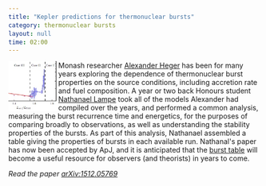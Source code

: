 ```yaml
---
title: "Kepler predictions for thermonuclear bursts"
category: thermonuclear bursts
layout: null
time: 02:00
---
```

<!-- converted from blosxom format post using convert.pl dkg 22.1.2022 -->
<img src="images/lampe16_fig2.jpg" width="100" align="left">
Monash researcher
<a href="http://2sn.org">Alexander Heger</a> has been for many years exploring
the dependence of thermonuclear burst properties on the source conditions,
including accretion rate and fuel composition. A year or two back Honours
student 
<a href="http://www.natlampe.com">Nathanael Lampe</a> took all of the models
Alexander had compiled over the years, and performed a common analysis, 
measuring the burst recurrence time and energetics, for the purposes of
comparing broadly to observations, as well as understanding the stability
properties of the bursts. As part of this analysis, Nathanael assembled a
table giving the properties of bursts in each available run. Nathanal's paper
has now been accepted by ApJ, and it is anticipated that the 
<a href="http://burst.sci.monash.edu/kepler/pmwiki.php?n=Kepler.Kepler">burst table</a>
will become a useful resource for observers (and theorists) in years 
to come.
<p>
<em>Read the paper <a href="http://arxiv.org/abs/1512.05769">arXiv:1512.05769</a></em>

